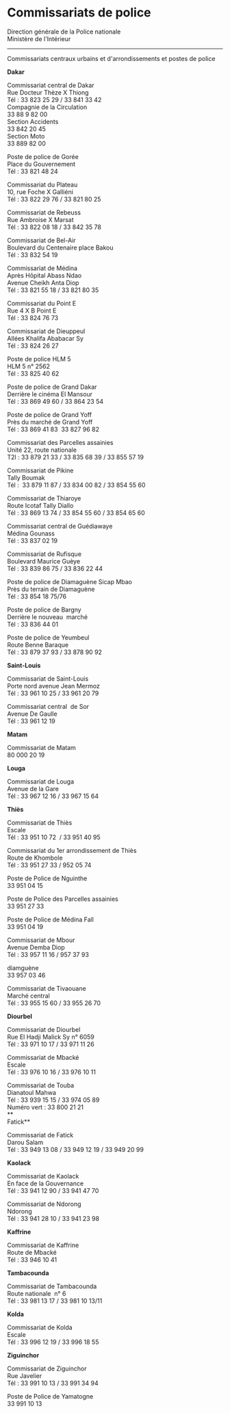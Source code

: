 # Commissariats de police

Direction générale de la Police nationale  
Ministère de l'Intérieur  

-----------------------------------------------------------------------

Commissariats centraux urbains et d'arrondissements et postes de police  
  
  
**Dakar**  
  
Commissariat central de Dakar  
Rue Docteur Thèze X Thiong  
Tél : 33 823 25 29 / 33 841 33 42  
Compagnie de la Circulation  
33 88 9 82 00  
Section Accidents  
33 842 20 45  
Section Moto  
33 889 82 00  
  
Poste de police de Gorée  
Place du Gouvernement  
Tél : 33 821 48 24  
  
Commissariat du Plateau  
10, rue Foche X Galliéni  
Tél : 33 822 29 76 / 33 821 80 25  
  
Commissariat de Rebeuss  
Rue Ambroise X Marsat  
Tél : 33 822 08 18 / 33 842 35 78  
  
Commissariat de Bel-Air  
Boulevard du Centenaire place Bakou  
Tél : 33 832 54 19  
  
Commissariat de Médina  
Après Hôpital Abass Ndao  
Avenue Cheikh Anta Diop  
Tél : 33 821 55 18 / 33 821 80 35  
  
Commissariat du Point E  
Rue 4 X B Point E  
Tél : 33 824 76 73  
  
Commissariat de Dieuppeul  
Allées Khalifa Ababacar Sy  
Tél : 33 824 26 27  
  
Poste de police HLM 5  
HLM 5 n° 2562  
Tél : 33 825 40 62  
  
Poste de police de Grand Dakar  
Derrière le cinéma El Mansour  
Tél : 33 869 49 60 / 33 864 23 54  
  
Poste de police de Grand Yoff  
Près du marché de Grand Yoff  
Tél : 33 869 41 83  33 827 96 82  
  
Commissariat des Parcelles assainies  
Unité 22, route nationale  
T2l : 33 879 21 33 / 33 835 68 39 / 33 855 57 19  
  
Commissariat de Pikine  
Tally Boumak  
Tél :  33 879 11 87 / 33 834 00 82 / 33 854 55 60  
  
Commissariat de Thiaroye  
Route Icotaf Tally Diallo  
Tél : 33 869 13 74 / 33 854 55 60 / 33 854 65 60  
  
Commissariat central de Guédiawaye  
Médina Gounass  
Tél : 33 837 02 19  
  
Commissariat de Rufisque  
Boulevard Maurice Guèye  
Tél : 33 839 86 75 / 33 836 22 44  
  
Poste de police de Diamaguène Sicap Mbao  
Près du terrain de Diamaguène  
Tél : 33 854 18 75/76  
  
Poste de police de Bargny  
Derrière le nouveau  marché  
Tél : 33 836 44 01  
  
Poste de police de Yeumbeul  
Route Benne Baraque  
Tél : 33 879 37 93 / 33 878 90 92  
  
**Saint-Louis**  
  
Commissariat de Saint-Louis  
Porte nord avenue Jean Mermoz  
Tél : 33 961 10 25 / 33 961 20 79  
  
Commissariat central  de Sor  
Avenue De Gaulle  
Tél : 33 961 12 19  
  
**Matam**  
  
Commissariat de Matam  
80 000 20 19  
  
**Louga**  
  
Commissariat de Louga  
Avenue de la Gare  
Tél : 33 967 12 16 / 33 967 15 64  
  
**Thiès**  
  
Commissariat de Thiès  
Escale  
Tél : 33 951 10 72  / 33 951 40 95  
  
Commissariat du 1er arrondissement de Thiès  
Route de Khombole  
Tél : 33 951 27 33 / 952 05 74  
  
Poste de Police de Nguinthe  
33 951 04 15  
  
Poste de Police des Parcelles assainies  
33 951 27 33  
  
Poste de Police de Médina Fall  
33 951 04 19  
  
Commissariat de Mbour  
Avenue Demba Diop  
Tél : 33 957 11 16 / 957 37 93  
  
diamguène  
33 957 03 46  
  
Commissariat de Tivaouane  
Marché central  
Tél : 33 955 15 60 / 33 955 26 70  
  
**Diourbel**  
  
Commissariat de Diourbel  
Rue El Hadji Malick Sy n° 6059  
Tél : 33 971 10 17 / 33 971 11 26  
  
Commissariat de Mbacké  
Escale  
Tél : 33 976 10 16 / 33 976 10 11  
  
Commissariat de Touba  
Dianatoul Mahwa  
Tél : 33 939 15 15 / 33 974 05 89  
Numéro vert : 33 800 21 21  
**  
Fatick**  
  
Commissariat de Fatick  
Darou Salam  
Tél : 33 949 13 08 / 33 949 12 19 / 33 949 20 99  
  
**Kaolack**  
  
Commissariat de Kaolack  
En face de la Gouvernance  
Tél : 33 941 12 90 / 33 941 47 70  
  
Commissariat de Ndorong  
Ndorong  
Tél : 33 941 28 10 / 33 941 23 98  
  
**Kaffrine**  
  
Commissariat de Kaffrine  
Route de Mbacké  
Tél : 33 946 10 41  
  
**Tambacounda**  
  
Commissariat de Tambacounda  
Route nationale  n° 6  
Tél : 33 981 13 17 / 33 981 10 13/11  
  
**Kolda**  
  
Commissariat de Kolda  
Escale  
Tél : 33 996 12 19 / 33 996 18 55  
  
**Ziguinchor**  
  
Commissariat de Ziguinchor  
Rue Javelier  
Tél : 33 991 10 13 / 33 991 34 94  
  
Poste de Police de Yamatogne  
33 991 10 13